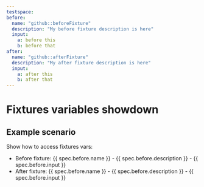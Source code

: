 ```yaml
---
testspace:
before:
  name: "github::beforeFixture"
  description: "My before fixture description is here"
  input:
    a: before this
    b: before that
after:
  name: "github::afterFixture"
  description: "My after fixture description is here"
  input:
    a: after this
    b: after that
---
```


# Fixtures variables showdown

## Example scenario

Show how to access fixtures vars:

* Before fixture: {{ spec.before.name }} - {{ spec.before.description }} - {{ spec.before.input }}
* After fixture: {{ spec.before.name }} - {{ spec.before.description }} - {{ spec.before.input }}
